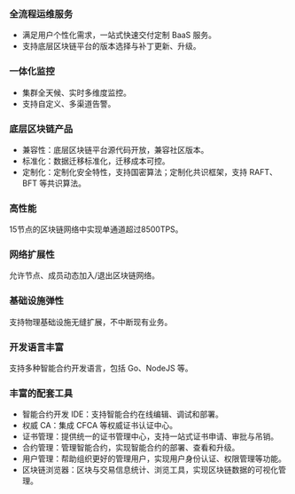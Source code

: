 
### 全流程运维服务
-	满足用户个性化需求，一站式快速交付定制 BaaS 服务。
-	支持底层区块链平台的版本选择与补丁更新、升级。

### 一体化监控
- 集群全天候、实时多维度监控。
- 支持自定义、多渠道告警。

### 底层区块链产品
- 兼容性：底层区块链平台源代码开放，兼容社区版本。
- 标准化：数据迁移标准化，迁移成本可控。
- 定制化：定制化安全特性，支持国密算法；定制化共识框架，支持 RAFT、BFT 等共识算法。

### 高性能
15节点的区块链网络中实现单通道超过8500TPS。

### 网络扩展性
允许节点、成员动态加入/退出区块链网络。

### 基础设施弹性
支持物理基础设施无缝扩展，不中断现有业务。

### 开发语言丰富
支持多种智能合约开发语言，包括 Go、NodeJS 等。

### 丰富的配套工具
- 智能合约开发 IDE：支持智能合约在线编辑、调试和部署。
- 权威 CA：集成 CFCA 等权威证书认证中心。
- 证书管理：提供统一的证书管理中心，支持一站式证书申请、审批与吊销。
- 合约管理：管理智能合约，实现智能合约的部署、查看和升级。
- 用户管理：帮助组织更好的管理用户，实现用户身份认证、权限管理等功能。
- 区块链浏览器：区块与交易信息统计、浏览工具，实现区块链数据的可视化管理。






